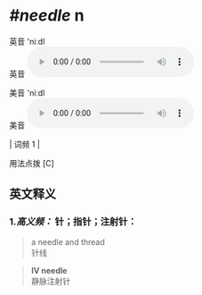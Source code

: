 # ***\#needle*** n
英音 'niːdl  
英音
<audio src="./media/needle-B.aac" controls="controls"></audio>

美音 'niːdl  
美音
<audio src="./media/needle.aac" controls="controls"></audio>



| 词频 1 |  

用法点拨  [C]

英文释义
---
### 1.*高义频：* **针；指针；注射针：**  

 > a needle and thread   
 > 针线    

 > **IV needle**  
 > 静脉注射针    



